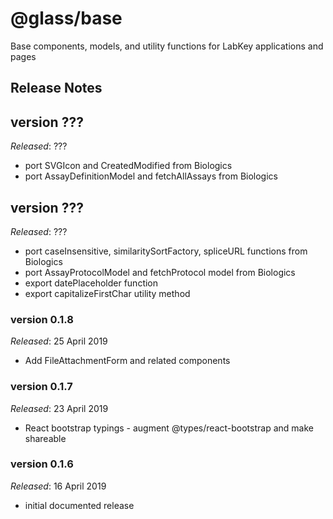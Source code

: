 # @glass/base

Base components, models, and utility functions for LabKey applications and pages

## Release Notes ##

## version ???
*Released*: ???
* port SVGIcon and CreatedModified from Biologics
* port AssayDefinitionModel and fetchAllAssays from Biologics

## version ???
*Released*: ???
* port caseInsensitive, similaritySortFactory, spliceURL functions from Biologics
* port AssayProtocolModel and fetchProtocol model from Biologics
* export datePlaceholder function
* export capitalizeFirstChar utility method

### version 0.1.8
*Released*: 25 April 2019
* Add FileAttachmentForm and related components

### version 0.1.7
*Released*: 23 April 2019
* React bootstrap typings - augment @types/react-bootstrap and make shareable

### version 0.1.6
*Released*: 16 April 2019
* initial documented release


